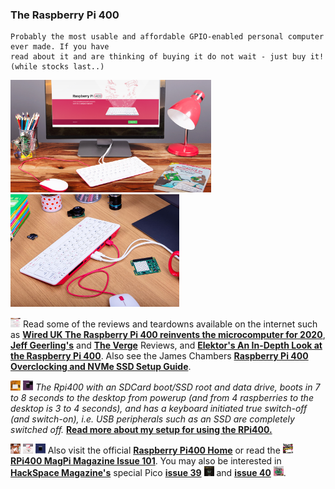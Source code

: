 ### The Raspberry Pi 400 
```
Probably the most usable and affordable GPIO-enabled personal computer ever made. If you have 
read about it and are thinking of buying it do not wait - just buy it! (while stocks last..)
```
<p align="left">
<img src="images/Image7.jpg" height="180" />
<img src="images/Image9.jpeg" height="180" />
</p>

<img src="images/RPi400TheVergeReview.png" width="16" height="16"/> Read some of the reviews and teardowns available on the internet such as [**Wired UK The Raspberry Pi 400 reinvents the microcomputer for 2020**](https://www.wired.co.uk/article/raspberry-pi-400-review), [**Jeff Geerling's**](https://www.jeffgeerling.com/blog/2020/raspberry-pi-400-teardown-and-review) and [**The Verge**](https://www.theverge.com/2020/11/2/21542278/raspberry-pi-400-keyboard-computer-arm-release-date-news-features) Reviews, and [**Elektor's An In-Depth Look at the Raspberry Pi 400**](https://www.elektormagazine.com/news/raspberry-pi-400-review). Also see the James Chambers [**Raspberry Pi 400 Overclocking and NVMe SSD Setup Guide**](https://jamesachambers.com/raspberry-pi-400-overclocking-ssd-setup-guide/).

<img src="images/RPi400-sda2.png" width="16" height="16"/> <img src="images/RPi400-sda2Screen.png" width="16" height="16"/> *The Rpi400 with an SDCard boot/SSD root and data drive, boots in 7 to 8 seconds to the desktop from powerup (and from 4 raspberries to the desktop is 3 to 4 seconds), and has a keyboard initiated true switch-off (and switch-on), i.e. USB peripherals such as an SSD are completely switched off.* [**Read more about my setup for using the RPi400.**](RPi400.md) 

<img src="images/Image6.jpg" width="16" height="16"/>  <img src="images/image4.jpeg" width="16" height="16"/>  <img src="images/Pi400-2GHz.png" width="16" height="16"/> Also visit the official [**Raspberry Pi400 Home**](https://www.raspberrypi.org/products/raspberry-pi-400/) or read the <img src="images/Magpi101.png" width="16" height="16"/> [**RPi400 MagPi Magazine Issue 101**](https://magpi.raspberrypi.org/issues/101). You may also be interested in [**HackSpace Magazine's**](https://hackspace.raspberrypi.org) special Pico [**issue 39**](https://hackspace.raspberrypi.org/issues/39) <img src="images/HackspaceFebruary2021.png" width="16" height="16"/> and [**issue 40**](https://hackspace.raspberrypi.org/issues/40) <img src="images/HackspaceMarch2021.png" width="16" height="16"/>.
